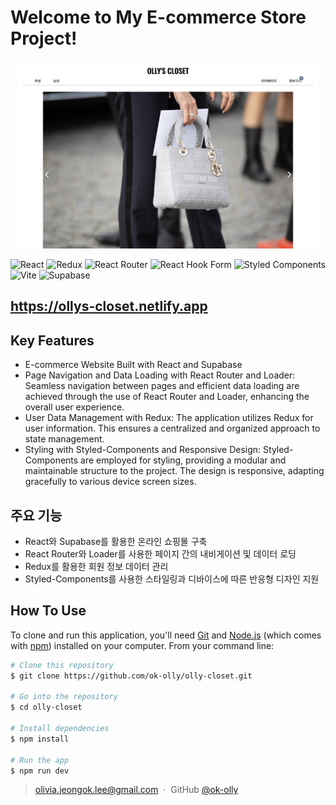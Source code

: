 # Welcome to My E-commerce Store Project!

<p align='center'>
<img src="public/readmeimg/desktop01.png" height='300px'>
</p>

![React](https://img.shields.io/badge/react-%2320232a.svg?style=for-the-badge&logo=react&logoColor=%2361DAFB)
![Redux](https://img.shields.io/badge/redux-%23593d88.svg?style=for-the-badge&logo=redux&logoColor=white)
![React Router](https://img.shields.io/badge/React_Router-CA4245?style=for-the-badge&logo=react-router&logoColor=white)
![React Hook Form](https://img.shields.io/badge/React%20Hook%20Form-%23EC5990.svg?style=for-the-badge&logo=reacthookform&logoColor=white)
![Styled Components](https://img.shields.io/badge/styled--components-DB7093?style=for-the-badge&logo=styled-components&logoColor=white)
![Vite](https://img.shields.io/badge/vite-%23646CFF.svg?style=for-the-badge&logo=vite&logoColor=white)
![Supabase](https://img.shields.io/badge/Supabase-3ECF8E?style=for-the-badge&logo=supabase&logoColor=white)

## https://ollys-closet.netlify.app

## Key Features

<!-- react와 supabase로 만든 온라인 쇼핑몰입니다. react-router와 loader를 사용하여 페이지를 이동하고 제품 정보를 supabase에서 받아옵니다. 그리고 redux를 활용하여 supabase와 회원 정보 데이터를 주고받습니다. styled-components로 스타일링 하였으며 디바이스에 따른 반응형 디자인을 지원합니다. -->

- E-commerce Website Built with React and Supabase
- Page Navigation and Data Loading with React Router and Loader:
  Seamless navigation between pages and efficient data loading are achieved through the use of React Router and Loader, enhancing the overall user experience.
- User Data Management with Redux:
  The application utilizes Redux for user information. This ensures a centralized and organized approach to state management.
- Styling with Styled-Components and Responsive Design:
  Styled-Components are employed for styling, providing a modular and maintainable structure to the project. The design is responsive, adapting gracefully to various device screen sizes.

## 주요 기능

- React와 Supabase를 활용한 온라인 쇼핑몰 구축
- React Router와 Loader를 사용한 페이지 간의 내비게이션 및 데이터 로딩
- Redux를 활용한 회원 정보 데이터 관리
- Styled-Components를 사용한 스타일링과 디바이스에 따른 반응형 디자인 지원

## How To Use

To clone and run this application, you'll need [Git](https://git-scm.com) and [Node.js](https://nodejs.org/en/download/) (which comes with [npm](http://npmjs.com)) installed on your computer. From your command line:

```bash
# Clone this repository
$ git clone https://github.com/ok-olly/olly-closet.git

# Go into the repository
$ cd olly-closet

# Install dependencies
$ npm install

# Run the app
$ npm run dev
```

<!-- > [olivia.jeongok.lee@gmail.com](https://olivia-jeongok-lee.netlify.app) &nbsp;&middot;&nbsp; -->

> olivia.jeongok.lee@gmail.com &nbsp;&middot;&nbsp;
> GitHub [@ok-olly](https://github.com/ok-olly)
